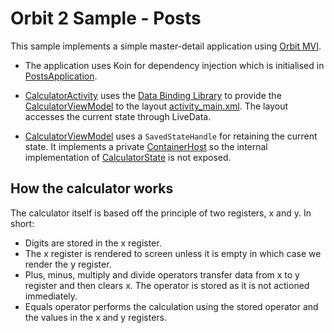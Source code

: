 # Orbit 2 Sample - Posts

This sample implements a simple master-detail application using
[Orbit MVI](https://github.com/babylonhealth/orbit-mvi).

- The application uses Koin for dependency injection which is initialised in
  [PostsApplication](src/main/java/com/babylon/orbit2/sample/posts/app//PostsApplication.kt).

- [CalculatorActivity](src/main/java/com/babylon/orbit2/sample/calculator/CalculatorActivity.kt)
  uses the [Data Binding Library](https://developer.android.com/topic/libraries/data-binding)
  to provide the [CalculatorViewModel](src/main/java/com/babylon/orbit2/sample/calculator/CalculatorViewModel.kt)
  to the layout [activity_main.xml](src/main/res/layout/activity_main.xml). The
  layout accesses the current state through LiveData.

- [CalculatorViewModel](src/main/java/com/babylon/orbit2/sample/calculator/CalculatorViewModel.kt)
  uses a `SavedStateHandle` for retaining the current state. It implements a
  private [ContainerHost](../../orbit-2-core/src/main/java/com/babylon/orbit2/ContainerHost.kt)
  so the internal implementation of [CalculatorState](src/main/java/com/babylon/orbit2/sample/calculator/CalculatorState.kt)
  is not exposed.

## How the calculator works

The calculator itself is based off the principle of two registers, x and y. In
short:

- Digits are stored in the x register.
- The x register is rendered to screen unless it is empty in which case we
  render the y register.
- Plus, minus, multiply and divide operators transfer data from x to y register
  and then clears x. The operator is stored as it is not actioned immediately.
- Equals operator performs the calculation using the stored operator and the
  values in the x and y registers.
